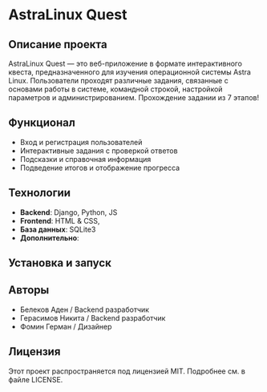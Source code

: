 # AstraLinux Quest

## Описание проекта

AstraLinux Quest — это веб-приложение в формате интерактивного квеста, предназначенного для изучения операционной
системы Astra Linux. Пользователи проходят различные задания, связанные с основами работы в системе, командной строкой,
настройкой параметров и администрированием. Прохождение задании из 7 этапов!

## Функционал

- Вход и регистрация пользователей
- Интерактивные задания с проверкой ответов
- Подсказки и справочная информация
- Подведение итогов и отображение прогресса

## Технологии

- **Backend**: Django, Python, JS
- **Frontend**: HTML & CSS, 
- **База данных**: SQLite3
- **Дополнительно**: 

## Установка и запуск


## Авторы

- Белеков Аден / Backend разработчик
- Герасимов Никита / Backend разработчик
- Фомин Герман / Дизайнер

## Лицензия

Этот проект распространяется под лицензией MIT. Подробнее см. в файле LICENSE.

